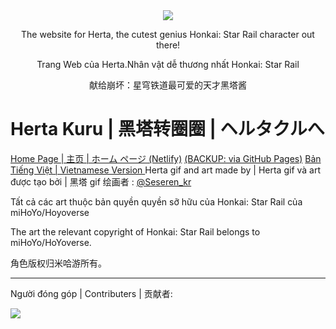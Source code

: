 ﻿

<div align="center"><img src="img/hertaa_github.gif"></div>

<div align="center"><p>The website for Herta, the cutest genius Honkai: Star Rail character out there!</p>
<p>Trang Web của Herta.Nhân vật dễ thương nhất Honkai: Star Rail
<p>献给崩坏：星穹铁道最可爱的天才黑塔酱</p></div>

# Herta Kuru | 黑塔转圈圈 | ヘルタクルへ
[Home Page | 主页 | ホーム ページ (Netlify)](https://herta.ft2.ltd/)
[(BACKUP: via GitHub Pages)](https://duiqt.github.io/herta_kuru/)
[ Bản Tiếng Việt | Vietnamese Version ](https://herta.nguyenhieu.x10.mx)
Herta gif and art made by | Herta gif và art được tạo bởi | 黑塔 gif 绘画者 : [@Seseren_kr](https://twitter.com/Seseren_kr) 

Tất cả các art thuộc bản quyền quyền sỡ hữu của Honkai: Star Rail của miHoYo/Hoyoverse

The art the relevant copyright of Honkai: Star Rail belongs to miHoYo/HoYoverse.

角色版权归米哈游所有。
***
Người đóng góp | Contributers | 贡献者:

<a href="https://github.com/duiqt/herta_kuru/graphs/contributors">
<a href="https://github.com/RaidenShogun503/herta_kuru/graphs/contributors">
  <img src="https://contrib.rocks/image?repo=duiqt/herta_kuru" />
</a>
